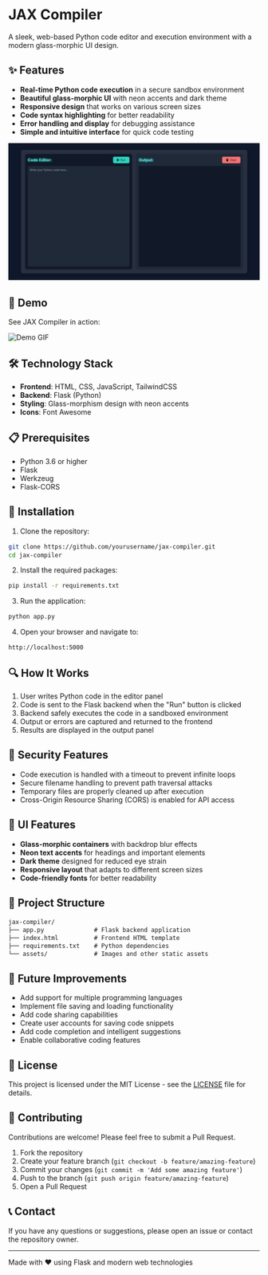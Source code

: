 # JAX Compiler

A sleek, web-based Python code editor and execution environment with a modern glass-morphic UI design.

## ✨ Features

- **Real-time Python code execution** in a secure sandbox environment
- **Beautiful glass-morphic UI** with neon accents and dark theme
- **Responsive design** that works on various screen sizes
- **Code syntax highlighting** for better readability
- **Error handling and display** for debugging assistance
- **Simple and intuitive interface** for quick code testing

<img src="assets/website.png" alt="JAX Compiler Interface" width="800"/>

## 🚀 Demo

See JAX Compiler in action:

![Demo GIF](assets/jax_compiler_demo.gif)

## 🛠️ Technology Stack

- **Frontend**: HTML, CSS, JavaScript, TailwindCSS
- **Backend**: Flask (Python)
- **Styling**: Glass-morphism design with neon accents
- **Icons**: Font Awesome

## 📋 Prerequisites

- Python 3.6 or higher
- Flask
- Werkzeug
- Flask-CORS

## 🔧 Installation

1. Clone the repository:
```bash
git clone https://github.com/yourusername/jax-compiler.git
cd jax-compiler
```

2. Install the required packages:
```bash
pip install -r requirements.txt
```

3. Run the application:
```bash
python app.py
```

4. Open your browser and navigate to:
```
http://localhost:5000
```

## 🔍 How It Works

1. User writes Python code in the editor panel
2. Code is sent to the Flask backend when the "Run" button is clicked
3. Backend safely executes the code in a sandboxed environment
4. Output or errors are captured and returned to the frontend
5. Results are displayed in the output panel

## 🔐 Security Features

- Code execution is handled with a timeout to prevent infinite loops
- Secure filename handling to prevent path traversal attacks
- Temporary files are properly cleaned up after execution
- Cross-Origin Resource Sharing (CORS) is enabled for API access

## 🎨 UI Features

- **Glass-morphic containers** with backdrop blur effects
- **Neon text accents** for headings and important elements
- **Dark theme** designed for reduced eye strain
- **Responsive layout** that adapts to different screen sizes
- **Code-friendly fonts** for better readability

## 🧩 Project Structure

```
jax-compiler/
├── app.py              # Flask backend application
├── index.html          # Frontend HTML template
├── requirements.txt    # Python dependencies
└── assets/             # Images and other static assets
```

## 🔮 Future Improvements

- Add support for multiple programming languages
- Implement file saving and loading functionality
- Add code sharing capabilities
- Create user accounts for saving code snippets
- Add code completion and intelligent suggestions
- Enable collaborative coding features

## 📜 License

This project is licensed under the MIT License - see the [LICENSE](LICENSE) file for details.

## 🤝 Contributing

Contributions are welcome! Please feel free to submit a Pull Request.

1. Fork the repository
2. Create your feature branch (`git checkout -b feature/amazing-feature`)
3. Commit your changes (`git commit -m 'Add some amazing feature'`)
4. Push to the branch (`git push origin feature/amazing-feature`)
5. Open a Pull Request

## 📞 Contact

If you have any questions or suggestions, please open an issue or contact the repository owner.

---

Made with ❤️ using Flask and modern web technologies
